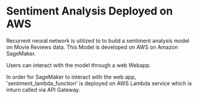 # Sentiment Analysis Deployed on AWS 

Recurrent neural network is utilized to to build a sentiment analysis model on Movie Reviews data. This Model is developed on AWS on Amazon SageMaker. 

Users can interact with the model through a web Webapp.

In order for SageMaker to interact with the web app, 'sentiment_lambda_function' is deployed on AWS Lambda service which is inturn called via API Gateway.

